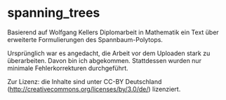 spanning_trees
==============

Basierend auf Wolfgang Kellers Diplomarbeit in Mathematik ein Text über erweiterte Formulierungen des Spannbaum-Polytops.

Ursprünglich war es angedacht, die Arbeit vor dem Uploaden stark zu überarbeiten. Davon bin ich abgekommen. Stattdessen wurden nur minimale Fehlerkorrekturen durchgeführt.

Zur Lizenz: die Inhalte sind unter CC-BY Deutschland (http://creativecommons.org/licenses/by/3.0/de/) lizenziert.